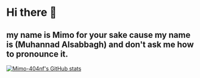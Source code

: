 # Hi there 👋
## my name is Mimo for your sake cause my name is (Muhannad Alsabbagh) and don't ask me how to pronounce it.

[![Mimo-404nf's GitHub stats](https://github-readme-stats.vercel.app/api?username=mimo-404nf)](https://github.com/mimo-404nf/github-readme-stats&show_icons=true&theme=radical)
